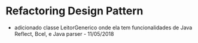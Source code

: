 # Refactoring Design Pattern

* adicionado classe LeitorGenerico onde ela tem funcionalidades de Java Reflect, Bcel, e Java parser - 11/05/2018
